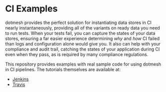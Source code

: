 # CI Examples
dotmesh provides the perfect solution for instantiating data stores in CI nearly instantaneously, providing all of the variants on ready data you need to run tests. When your tests fail, you can capture the states of your data stores, ensuring a far easier experience determining _why_ and _how_ CI failed than logs and configuration alone would give you. It also can help with your compliance and audit trail, catching the states of your application during CI even when they pass, as is required by many compliance regulations.

This repository provides examples with real sample code for using dotmesh in CI pipelines. The tutorials themselves are available at:

* [Jenkins](https://docs.dotmesh.com/tutorials/capture-failed-ci-runs-jenkins/)
* [Travis](https://docs.dotmesh.com/tutorials/capture-failed-ci-runs-travis/)


